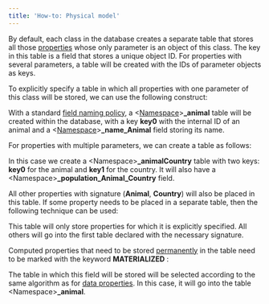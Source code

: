 ```yaml
---
title: 'How-to: Physical model'
---
```


By default, each class in the database creates a separate table that stores all those [properties](Properties.md) whose only parameter is an object of this class. The key in this table is a field that stores a unique object ID. For properties with several parameters, a table will be created with the IDs of parameter objects as keys.

To explicitly specify a table in which all properties with one parameter of this class will be stored, we can use the following construct:


With a standard [field naming policy](Tables.md#field-naming), a <[Namespace](Naming.md)\>**\_animal** table will be created within the database, with a key **key0** with the internal ID of an animal and a <[Namespace](Naming.md)\>**\_name\_Animal** field storing its name.

For properties with multiple parameters, we can create a table as follows:


In this case we create a <Namespace\>**\_animalCountry** table with two keys: **key0** for the animal and **key1** for the country. It will also have a <Namespace\>**\_population\_Animal\_Country** field.

All other properties with signature (**Animal**, **Country**) will also be placed in this table. If some property needs to be placed in a separate table, then the following technique can be used:


This table will only store properties for which it is explicitly specified. All others will go into the first table declared with the necessary signature.

Computed properties that need to be stored [permanently](Materializations.md) in the table need to be marked with the keyword **MATERIALIZED** :


The table in which this field will be stored will be selected according to the same algorithm as for [data properties](Data_properties_DATA.md). In this case, it will go into the table <Namespace\>**\_animal**.
